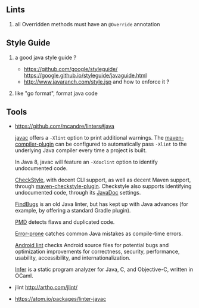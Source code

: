 ## Lints

1. all Overridden methods must have an `@Override` annotation

## Style Guide

1. a good java style guide ? 
   - https://github.com/google/styleguide/
     https://google.github.io/styleguide/javaguide.html
   - http://www.javaranch.com/style.jsp
   and how to enforce it ?  
   
2. like "go format", format java code  

## Tools

- https://github.com/mcandre/linters#java

  [javac](http://www.oracle.com/technetwork/java/javase/downloads/index.html) offers a `-Xlint` option to print additional warnings. The [maven-compiler-plugin](https://maven.apache.org/plugins/maven-compiler-plugin/compile-mojo.html) can be configured to automatically pass `-Xlint` to the underlying Java compiler every time a project is built.
  
  In Java 8, javac will feature an `-Xdoclint` option to identify undocumented code.
  
  [CheckStyle](http://checkstyle.sourceforge.net/), with decent CLI support, as well as decent Maven support, through [maven-checkstyle-plugin](http://maven.apache.org/plugins/maven-checkstyle-plugin/). Checkstyle also supports identifying undocumented code, through its [JavaDoc](http://checkstyle.sourceforge.net/config_javadoc.html) settings.
  
  [FindBugs](http://findbugs.sourceforge.net/) is an old Java linter, but has kept up with Java advances (for example, by offering a standard Gradle plugin).
  
  [PMD](http://pmd.sourceforge.net/) detects flaws and duplicated code.
  
  [Error-prone](https://github.com/google/error-prone) catches common Java mistakes as compile-time errors.
  
  [Android lint](http://tools.android.com/tips/lint) checks Android source files for potential bugs and optimization improvements for correctness, security, performance, usability, accessibility, and internationalization.
  
  [Infer](http://fbinfer.com/) is a static program analyzer for Java, C, and Objective-C, written in OCaml.
  
- jlint
  http://artho.com/jlint/
- https://atom.io/packages/linter-javac